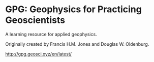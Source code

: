 GPG: Geophysics for Practicing Geoscientists
============================================

A learning resource for applied geophysics.

Originally created by Francis H.M. Jones and Douglas W. Oldenburg.

http://gpg.geosci.xyz/en/latest/